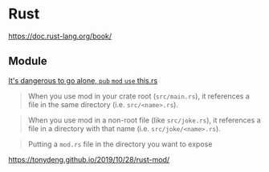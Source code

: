 # Rust

https://doc.rust-lang.org/book/

## Module

[It's dangerous to go alone, `pub` `mod` `use` this.rs](https://schneems.com/2023/06/14/its-dangerous-to-go-alone-pub-mod-use-thisrs/)

> When you use mod in your crate root (`src/main.rs`), it references a file in the same directory (i.e.  `src/<name>.rs`).

> When you use mod in a non-root file (like `src/joke.rs`), it references a file in a directory with that name (i.e. `src/joke/<name>.rs`).

> Putting a `mod.rs` file in the directory you want to expose

https://tonydeng.github.io/2019/10/28/rust-mod/

